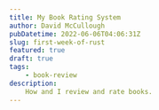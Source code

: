 ```yaml
---
title: My Book Rating System
author: David McCullough
pubDatetime: 2022-06-06T04:06:31Z
slug: first-week-of-rust 
featured: true
draft: true
tags: 
    - book-review
description:
    How and I review and rate books.
---
```

